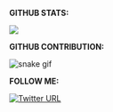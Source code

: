 
**GITHUB STATS:**

<img src="https://github-readme-stats.vercel.app/api?username=gopalsamyrajendran&&show_icons=true&title_color=ffffff&icon_color=bb2acf&text_color=daf7dc&bg_color=151515">

**GITHUB CONTRIBUTION:**

![snake gif](https://github.com/gopalsamyrajendran/gopalsamyrajendran/blob/output/github-contribution-grid-snake.gif)

**FOLLOW ME:**

[![Twitter URL](https://img.shields.io/twitter/follow/gopalsamy_ru?label=Follow%20Me&style=social)](https://twitter.com/gopalsamy_ru)  

